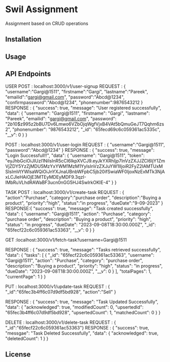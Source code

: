 # Swil Assignment

Assignment based on CRUD operations

## Installation

## Usage

## API Endpoints
USER
POST : localhost:3000/v1/user-signup
REQUEST : {
    "username":"Gargi@1511",
    "firstname":"Gargi",
    "lastname":"Pareek",
    "emailid":"gargi@gmail.com",
    "password":"Abcd@1234",
    "confirmpassword":"Abcd@1234",
    "phonenumber":9876543212
}
RESPONSE : {
    "success": true,
    "message": "User registered successfully",
    "data": {
        "username": "Gargi@1511",
        "firstname": "Gargi",
        "lastname": "Pareek",
        "emailid": "gargi@gmail.com",
        "password": "$2b$10$z995z2bBU7Dv6Lmwo6VZbOjqWgfVjxB4VAt5bQmuGeJT7Qqhm6zs2",
        "phonenumber": "9876543212",
        "_id": "65fecd69c6c059361ac5335c",
        "__v": 0
    }
}

POST : localhost:3000/v1/user-login
REQUEST : {
    "username":"Gargi@1511",
    "password":"Abcd@1234"
}
RESPONSE : {
    "success": true,
    "message": "Login Successfull!!",
    "data": {
        "username": "Gargi@1511",
        "token": "eyJhbGciOiJIUzI1NiIsInR5cCI6IkpXVCJ9.eyJkYXRhIjp7InVzZXJJZCI6IjY1ZmVjZDY5YzZjMDU5MzYxYWM1MzM1YyIsInVzZXJuYW1lIjoiR2FyZ2lAMTUxMSIsImVtYWlsaWQiOiJnYXJnaUBnbWFpbC5jb20ifSwiaWF0IjoxNzExMTk3NjAxLCJleHAiOjE3MTEyMDEyMDF9.3qzI-lMbRuVLhdRAWaBF3ucn0nGG5HJ4SwlrkOKIE-4"
    }
}

TASK 
POST : localhost:3000/v1/create-task
REQUEST : {
    "action":"Purchase",
    "category":"purchase order",
    "description":"Buying a product",
    "priority":"high",
    "status":"in progress",
    "dueDate":"9-09-2023"
}
RESPONSE:{
    "success": true,
    "message": "Task created successfully",
    "data": {
        "username": "Gargi@1511",
        "action": "Purchase",
        "category": "purchase order",
        "description": "Buying a product",
        "priority": "high",
        "status": "in progress",
        "dueDate": "2023-09-08T18:30:00.000Z",
        "_id": "65fecf22c6c059361ac53363",
        "__v": 0
    }
}


GET :localhost:3000/v1/fetch-task?username=Gargi@1511

RESPONSE : {
    "success": true,
    "message": "Tasks retrieved successfully",
    "data": {
        "tasks": [
            {
                "_id": "65fecf22c6c059361ac53363",
                "username": "Gargi@1511",
                "action": "Purchase",
                "category": "purchase order",
                "description": "Buying a product",
                "priority": "high",
                "status": "in progress",
                "dueDate": "2023-09-08T18:30:00.000Z",
                "__v": 0
            }
        ],
        "totalPages": 1,
        "currentPage": 1
    }
}

PUT : localhost:3000/v1/update-task
REQUEST : {
    "_id":"65fec3b4ff6c07d9df5bd928",
    "action":"Sell"
}

RESPONSE : {
    "success": true,
    "message": "Task Updated Successfully",
    "data": {
        "acknowledged": true,
        "modifiedCount": 0,
        "upsertedId": "65fec3b4ff6c07d9df5bd928",
        "upsertedCount": 1,
        "matchedCount": 0
    }
}

DELETE : localhost:3000/v1/delete-task
REQUEST : { "_id":"65fecf22c6c059361ac53363"}
RESPONSE : {
    "success": true,
    "messgae": "Task Deleted Successfully",
    "data": {
        "acknowledged": true,
        "deletedCount": 1
    }
}


## License



